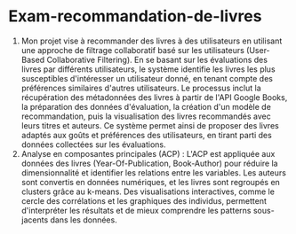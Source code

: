 # Exam-recommandation-de-livres
1. Mon projet vise à recommander des livres à des utilisateurs en utilisant une approche de filtrage collaboratif basé sur les utilisateurs (User-Based Collaborative Filtering). En se basant sur les évaluations des livres par différents utilisateurs, le système identifie les livres les plus susceptibles d'intéresser un utilisateur donné, en tenant compte des préférences similaires d'autres utilisateurs. Le processus inclut la récupération des métadonnées des livres à partir de l'API Google Books, la préparation des données d'évaluation, la création d'un modèle de recommandation, puis la visualisation des livres recommandés avec leurs titres et auteurs. Ce système permet ainsi de proposer des livres adaptés aux goûts et préférences des utilisateurs, en tirant parti des données collectées sur les évaluations.
2. Analyse en composantes principales (ACP) :
L'ACP est appliquée aux données des livres (Year-Of-Publication, Book-Author) pour réduire la dimensionnalité et identifier les relations entre les variables. Les auteurs sont convertis en données numériques, et les livres sont regroupés en clusters grâce au k-means. Des visualisations interactives, comme le cercle des corrélations et les graphiques des individus, permettent d'interpréter les résultats et de mieux comprendre les patterns sous-jacents dans les données.

